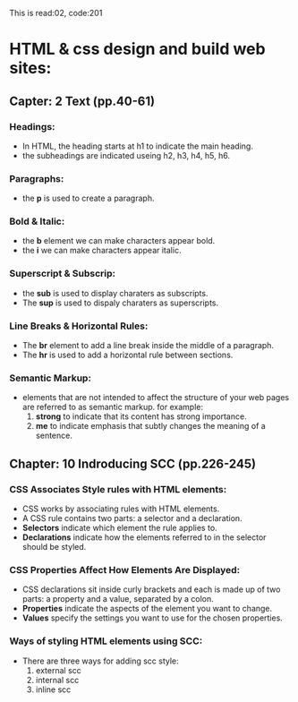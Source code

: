 This is read:02, code:201
# HTML & css design and build web sites:
## Capter: 2 Text (pp.40-61)
### Headings:
- In HTML, the heading starts at h1 to indicate the main heading. 
- the subheadings are indicated useing h2, h3, h4, h5, h6.
### Paragraphs: 
- the **p** is used to create a paragraph.
### Bold & Italic:
- the **b** element  we can make characters appear bold.
- the **i** we can make characters appear italic.
### Superscript & Subscrip: 
- the **sub** is used to display charaters as subscripts.
- The **sup** is used to dispaly charaters as superscripts. 
### Line Breaks & Horizontal Rules:
- The **br** element to add a line break inside the middle of a paragraph. 
- The **hr** is used to add a horizontal rule between sections. 
### Semantic Markup:
-  elements that are not intended to affect the structure of your web pages are referred to as semantic markup. for example: <br >
    1. **strong** to indicate that its content has strong importance. 
    2. **me** to  indicate emphasis that subtly changes the meaning of a sentence.
## Chapter: 10 Indroducing SCC (pp.226-245)
### CSS Associates Style rules with HTML elements: 
- CSS works by associating rules with HTML elements. 
-  A CSS rule contains two parts: a selector and a declaration.
- **Selectors**  indicate which element the rule applies to.
- **Declarations** indicate how the elements referred to in the selector should be styled.
### CSS Properties Affect How Elements Are Displayed:
- CSS declarations sit inside curly brackets and each is made up of two parts: a property and a value, separated by a colon. 
- **Properties** indicate the aspects of the element you want to
change.
- **Values** specify the settings you want to use for the chosen
properties. 
### Ways of styling HTML elements using SCC:
* There are three ways for adding scc style: <br >
    1. external scc
    2. internal scc
    3. inline scc